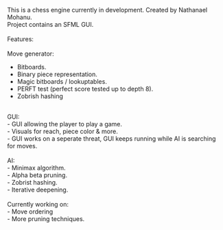 This is a chess engine currently in development. Created by Nathanael Mohanu. <br />
Project contains an SFML GUI.<br />
<br />
Features: <br />
<br />
Move generator: <br />
- Bitboards.<br />
- Binary piece representation.<br />
- Magic bitboards / lookuptables.<br />
- PERFT test (perfect score tested up to depth 8).<br />
- Zobrish hashing
<br />
GUI:<br />
- GUI allowing the player to play a game.<br />
- Visuals for reach, piece color & more.<br />
- GUI works on a seperate threat, GUI keeps running while AI is searching for moves. <br />
<br />
AI:<br />
- Minimax algorithm. <br />
- Alpha beta pruning. <br />
- Zobrist hashing. <br />
- Iterative deepening.
<br />
<br />
Currently working on:<br />
- Move ordering <br />
- More pruning techniques. <br />

